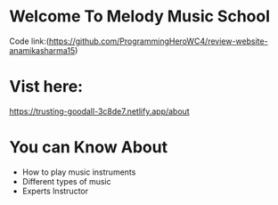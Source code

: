 # Welcome To Melody Music School
Code link:(https://github.com/ProgrammingHeroWC4/review-website-anamikasharma15)

# Vist here:
https://trusting-goodall-3c8de7.netlify.app/about

# You can Know About
- How to play music instruments
- Different types of music
- Experts Instructor